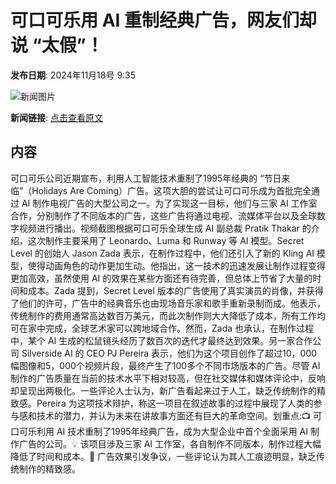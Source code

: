 # 可口可乐用 AI 重制经典广告，网友们却说 “太假”！

**发布日期**: 2024年11月18号 9:35

![新闻图片](https://upload.chinaz.com/2024/1118/6386751932777163107843030.png)

**新闻链接**: [点击查看原文](https://www.aibase.com/zh/news/13283)

## 内容

可口可乐公司近期宣布，利用人工智能技术重制了1995年经典的 “节日来临”（Holidays Are Coming）广告。这项大胆的尝试让可口可乐成为首批完全通过 AI 制作电视广告的大型公司之一。为了实现这一目标，他们与三家 AI 工作室合作，分别制作了不同版本的广告，这些广告将通过电视、流媒体平台以及全球数字视频进行播出。视频截图根据可口可乐全球生成 AI 副总裁 Pratik Thakar 的介绍，这次制作主要采用了 Leonardo、Luma 和 Runway 等 AI 模型。Secret Level 的创始人 Jason Zada 表示，在制作过程中，他们还引入了新的 Kling AI 模型，使得动画角色的动作更加生动。他指出，这一技术的迅速发展让制作过程变得更加高效，虽然使用 AI 的效果在某些方面还有待完善，但总体上节省了大量的时间和成本。Zada 提到，Secret Level 版本的广告使用了真实演员的肖像，并获得了他们的许可，广告中的经典音乐也由现场音乐家和歌手重新录制而成。他表示，传统制作的费用通常高达数百万美元，而此次制作则大大降低了成本，所有工作均可在家中完成，全球艺术家可以跨地域合作。然而，Zada 也承认，在制作过程中，某个 AI 生成的松鼠镜头经历了数百次的迭代才最终达到效果。另一家合作公司 Silverside AI 的 CEO PJ Pereira 表示，他们为这个项目创作了超过10，000幅图像和5，000个视频片段，最终产生了100多个不同市场版本的广告。尽管 AI 制作的广告质量在当前的技术水平下相对较高，但在社交媒体和媒体评论中，反响却呈现出两极化。一些评论人士认为，新广告看起来过于人工，缺乏传统制作的精致感。Pereira 为这项技术辩护，称这一项目在叙述故事的过程中展现了人类的参与感和技术的潜力，并认为未来在讲故事方面还有巨大的革命空间。划重点:📺 可口可乐利用 AI 技术重制了1995年经典广告，成为大型企业中首个全面采用 AI 制作广告的公司。💡 该项目涉及三家 AI 工作室，各自制作不同版本，制作过程大幅降低了时间和成本。🤖 广告效果引发争议，一些评论认为其人工痕迹明显，缺乏传统制作的精致感。
